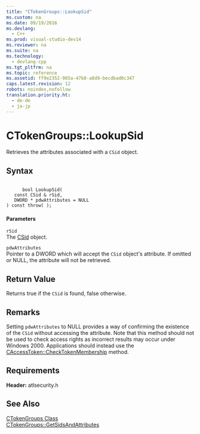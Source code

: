 ```yaml
---
title: "CTokenGroups::LookupSid"
ms.custom: na
ms.date: 09/19/2016
ms.devlang: 
  - C++
ms.prod: visual-studio-dev14
ms.reviewer: na
ms.suite: na
ms.technology: 
  - devlang-cpp
ms.tgt_pltfrm: na
ms.topic: reference
ms.assetid: ff9e2352-985a-47b8-a8d9-becdbad0c347
caps.latest.revision: 12
robots: noindex,nofollow
translation.priority.ht: 
  - de-de
  - ja-jp
---
```

# CTokenGroups::LookupSid
Retrieves the attributes associated with a `CSid` object.  
  
## Syntax  
  
```  
  
      bool LookupSid(  
   const CSid & rSid,  
   DWORD * pdwAttributes = NULL  
) const throw( );  
```  
  
#### Parameters  
 `rSid`  
 The [CSid](../vs140/CSid-Class.md) object.  
  
 `pdwAttributes`  
 Pointer to a DWORD which will accept the `CSid` object's attribute. If omitted or NULL, the attribute will not be retrieved.  
  
## Return Value  
 Returns true if the `CSid` is found, false otherwise.  
  
## Remarks  
 Setting `pdwAttributes` to NULL provides a way of confirming the existence of the `CSid` without accessing the attribute. Note that this method should not be used to check access rights as incorrect results may occur under Windows 2000. Applications should instead use the [CAccessToken::CheckTokenMembership](../vs140/CAccessToken--CheckTokenMembership.md) method.  
  
## Requirements  
 **Header:** atlsecurity.h  
  
## See Also  
 [CTokenGroups Class](../vs140/CTokenGroups-Class.md)   
 [CTokenGroups::GetSidsAndAttributes](../vs140/CTokenGroups--GetSidsAndAttributes.md)